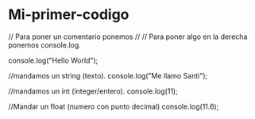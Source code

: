 # Mi-primer-codigo
// Para poner un comentario ponemos //
// Para poner algo en la derecha ponemos console.log.
    
console.log("Hello World");

//mandamos un string (texto).
console.log("Me llamo Santi");

//mandamos un int (integer/entero).
console.log(11);

//Mandar un float (numero con punto decimal)
console.log(11.6);
